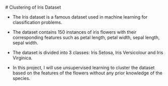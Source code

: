 # Clustering of Iris Dataset

- The Iris dataset is a famous dataset used in machine learning for classification problems.
- The dataset contains 150 instances of iris flowers with their corresponding features such as petal length, petal width, sepal length, sepal width.
- The dataset is divided into 3 classes: Iris Setosa, Iris Versicolour and Iris Virginica.

- In this project, I will use unsupervised learning to cluster the dataset based on the features of the flowers without any prior knowledge of the species.

